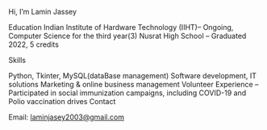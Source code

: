 Hi, I’m Lamin Jassey

Education Indian Institute of Hardware Technology (IIHT)– Ongoing, Computer Science for the third year(3) Nusrat High School – Graduated 2022, 5 credits

Skills

Python, Tkinter, MySQL(dataBase management)
Software development, IT solutions
Marketing & online business management
Volunteer Experience – Participated in social immunization campaigns, including COVID-19 and Polio vaccination drives
Contact

Email: laminjasey2003@gmail.com
